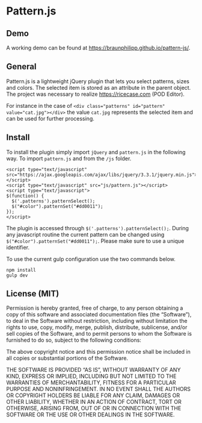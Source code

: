 # Pattern.js

## Demo

A working demo can be found at https://braunphilipp.github.io/pattern-js/.


## General

Pattern.js is a lightweight jQuery plugin that lets you select patterns, sizes and colors.
The selected item is stored as an attribute in the parent object. The project
was necessary to realize https://ricecase.com (POD Editor).

For instance in the case of `<div class="patterns" id="pattern" value="cat.jpg"></div>` the value `cat.jpg` represents the selected item and can be used for further processing.


## Install

To install the plugin simply import `jQuery` and `pattern.js` in the following way. To
import `pattern.js` and from the `/js` folder.

```
<script type="text/javascript" src="https://ajax.googleapis.com/ajax/libs/jquery/3.3.1/jquery.min.js"></script>
<script type="text/javascript" src="js/pattern.js"></script>
<script type="text/javascript">
$(function() {
  $('.patterns').patternSelect();
  $("#color").patternSet("#dd0011");
});
</script>
```

The plugin is accessed through `$('.patterns').patternSelect();`. During any javascript
routine the current pattern can be changed using `$("#color").patternSet("#dd0011");`.
Please make sure to use a unique identifier.

To use the current gulp configuration use the two commands below.

```
npm install
gulp dev
```


## License (MIT)

Permission is hereby granted, free of charge, to any person obtaining a copy of this software and associated documentation files (the “Software”), to deal in the Software without restriction, including without limitation the rights to use, copy, modify, merge, publish, distribute, sublicense, and/or sell copies of the Software, and to permit persons to whom the Software is furnished to do so, subject to the following conditions:

The above copyright notice and this permission notice shall be included in all copies or substantial portions of the Software.

THE SOFTWARE IS PROVIDED “AS IS”, WITHOUT WARRANTY OF ANY KIND, EXPRESS OR IMPLIED, INCLUDING BUT NOT LIMITED TO THE WARRANTIES OF MERCHANTABILITY, FITNESS FOR A PARTICULAR PURPOSE AND NONINFRINGEMENT. IN NO EVENT SHALL THE AUTHORS OR COPYRIGHT HOLDERS BE LIABLE FOR ANY CLAIM, DAMAGES OR OTHER LIABILITY, WHETHER IN AN ACTION OF CONTRACT, TORT OR OTHERWISE, ARISING FROM, OUT OF OR IN CONNECTION WITH THE SOFTWARE OR THE USE OR OTHER DEALINGS IN THE SOFTWARE.
